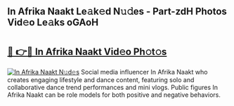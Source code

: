 ## In Afrika Naakt Le𝚊k𝚎d N𝚞𝚍es - Part-zdH Photos Vid𝚎o Le𝚊ks oGAoH

# <h2><a href="http://fb7piqd.evod.top/?m=In+Afrika+Naakt">🔗 👉🔴 In Afrika Naakt Vid𝚎o Ph𝚘t𝚘s</a></h2>

[![In Afrika Naakt N𝚞d𝚎s](https://i.imgur.com/8V9OHl7.gif)](http://fb7piqd.evod.top/?m=In+Afrika+Naakt)
Social media influencer In Afrika Naakt who creates engaging lifestyle and dance content, featuring solo and collaborative dance trend performances and mini vlogs. Public figures In Afrika Naakt can be role models for both positive and negative behaviors. 
